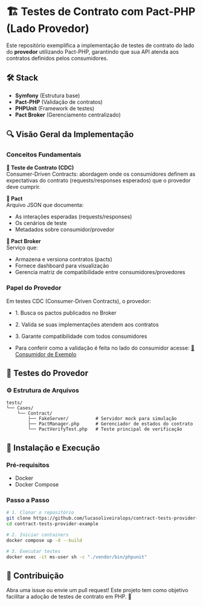 # 🏗 Testes de Contrato com Pact-PHP (Lado Provedor)

Este repositório exemplifica a implementação de testes de contrato do lado do **provedor** utilizando Pact-PHP, garantindo que sua API atenda aos contratos definidos pelos consumidores.

## 🛠 Stack

- **Symfony** (Estrutura base)
- **Pact-PHP** (Validação de contratos)
- **PHPUnit** (Framework de testes)
- **Pact Broker** (Gerenciamento centralizado)

## 🔍 Visão Geral da Implementação

### Conceitos Fundamentais

**📌 Teste de Contrato (CDC)**  
Consumer-Driven Contracts: abordagem onde os consumidores definem as expectativas do contrato (requests/responses esperados) que o provedor deve cumprir.

**📌 Pact**  
Arquivo JSON que documenta:
- As interações esperadas (requests/responses)
- Os cenários de teste
- Metadados sobre consumidor/provedor

**📌 Pact Broker**  
Serviço que:
- Armazena e versiona contratos (pacts)
- Fornece dashboard para visualização
- Gerencia matriz de compatibilidade entre consumidores/provedores

### Papel do Provedor

Em testes CDC (Consumer-Driven Contracts), o provedor:
- 1\. Busca os pactos publicados no Broker
- 2\. Valida se suas implementações atendem aos contratos
- 3\. Garante compatibilidade com todos consumidores

- Para conferir como a validação é feita no lado do consumidor acesse: [ 🔗 Consumidor de Exemplo](https://github.com/lucasoliveiralops/contract-tests-consumer-example)

## 🧪 Testes do Provedor

### ⚙️ Estrutura de Arquivos

```plaintext
tests/
└── Cases/
    └── Contract/
        ├── FakeServer/          # Servidor mock para simulação
        ├── PactManager.php      # Gerenciador de estados do contrato
        └── PactVerifyTest.php   # Teste principal de verificação
```


## 🚀 Instalação e Execução

### Pré-requisitos
- Docker
- Docker Compose

### Passo a Passo

```bash
# 1. Clonar o repositório
git clone https://github.com/lucasoliveiralops/contract-tests-provider-example.git
cd contract-tests-provider-example

# 2. Iniciar containers
docker compose up -d --build

# 3. Executar testes
docker exec -it ms-user sh -c "./vendor/bin/phpunit"
```


## 🤝 Contribuição

Abra uma issue ou envie um pull request! Este projeto tem como objetivo facilitar a adoção de testes de contrato em PHP. 🚀
